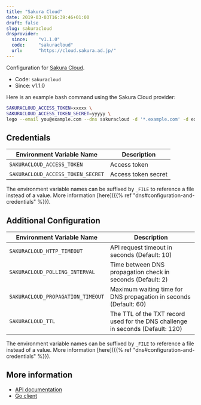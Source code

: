 ```yaml
---
title: "Sakura Cloud"
date: 2019-03-03T16:39:46+01:00
draft: false
slug: sakuracloud
dnsprovider:
  since:    "v1.1.0"
  code:     "sakuracloud"
  url:      "https://cloud.sakura.ad.jp/"
---
```


<!-- THIS DOCUMENTATION IS AUTO-GENERATED. PLEASE DO NOT EDIT. -->
<!-- providers/dns/sakuracloud/sakuracloud.toml -->
<!-- THIS DOCUMENTATION IS AUTO-GENERATED. PLEASE DO NOT EDIT. -->


Configuration for [Sakura Cloud](https://cloud.sakura.ad.jp/).


<!--more-->

- Code: `sakuracloud`
- Since: v1.1.0


Here is an example bash command using the Sakura Cloud provider:

```bash
SAKURACLOUD_ACCESS_TOKEN=xxxxx \
SAKURACLOUD_ACCESS_TOKEN_SECRET=yyyyy \
lego --email you@example.com --dns sakuracloud -d '*.example.com' -d example.com run
```




## Credentials

| Environment Variable Name | Description |
|-----------------------|-------------|
| `SAKURACLOUD_ACCESS_TOKEN` | Access token |
| `SAKURACLOUD_ACCESS_TOKEN_SECRET` | Access token secret |

The environment variable names can be suffixed by `_FILE` to reference a file instead of a value.
More information [here]({{% ref "dns#configuration-and-credentials" %}}).


## Additional Configuration

| Environment Variable Name | Description |
|--------------------------------|-------------|
| `SAKURACLOUD_HTTP_TIMEOUT` | API request timeout in seconds (Default: 10) |
| `SAKURACLOUD_POLLING_INTERVAL` | Time between DNS propagation check in seconds (Default: 2) |
| `SAKURACLOUD_PROPAGATION_TIMEOUT` | Maximum waiting time for DNS propagation in seconds (Default: 60) |
| `SAKURACLOUD_TTL` | The TTL of the TXT record used for the DNS challenge in seconds (Default: 120) |

The environment variable names can be suffixed by `_FILE` to reference a file instead of a value.
More information [here]({{% ref "dns#configuration-and-credentials" %}}).




## More information

- [API documentation](https://developer.sakura.ad.jp/cloud/api/1.1/)
- [Go client](https://github.com/sacloud/iaas-api-go)

<!-- THIS DOCUMENTATION IS AUTO-GENERATED. PLEASE DO NOT EDIT. -->
<!-- providers/dns/sakuracloud/sakuracloud.toml -->
<!-- THIS DOCUMENTATION IS AUTO-GENERATED. PLEASE DO NOT EDIT. -->
